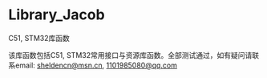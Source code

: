 # Library_Jacob
C51, STM32库函数

该库函数包括C51, STM32常用接口与资源库函数。全部测试通过，如有疑问请联系email: sheldencn@msn.cn,
1101985080@qq.com
